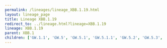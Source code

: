 ```yaml
---
permalink: /lineages/lineage_XBB.1.19.html
layout: lineage_page
title: Lineage XBB.1.19
redirect_to: ../lineage.html?lineage=XBB.1.19
lineage: XBB.1.19
parent: XBB.1
children: ['GW.1.1', 'GW.5', 'GW.5.1', 'GW.5.1.1', 'GW.5.2', 'GW.5.3', 'GW.5.3.1', 'XBB.1.19', 'XBB.1.19.1']
---
```

